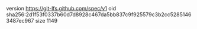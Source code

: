 version https://git-lfs.github.com/spec/v1
oid sha256:2d1f53f0337b60d7d8928c467da5bb837c9f925579c3b2cc52851463487ec967
size 1149
